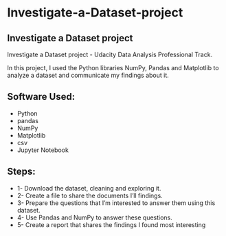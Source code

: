 # Investigate-a-Dataset-project
## Investigate a Dataset project
Investigate a Dataset project - Udacity Data Analysis Professional Track.

In this project, I used the Python libraries NumPy, Pandas and Matplotlib to analyze a dataset and communicate my findings about it.

## Software Used:

- Python
- pandas
- NumPy
- Matplotlib
- csv
- Jupyter Notebook

## Steps:

- 1- Download the dataset, cleaning and exploring it.
- 2- Create a file to share the documents I’ll findings.
- 3- Prepare the questions that I’m interested to answer them using this dataset.
- 4- Use Pandas and NumPy to answer these questions.
- 5- Create a report that shares the findings I found most interesting


